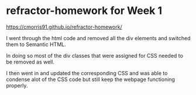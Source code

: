 # refractor-homework for Week 1
https://cmorris91.github.io/refractor-homework/

I went through the html code and removed all the div elements and switched them to Semantic HTML.

 In doing so most of the div classes that were assigned for CSS needed to be removed as well. 
 
 I then went in and updated the corresponding CSS and was able to condense alot of the CSS code but still keep the webpage functioning properly. 

 